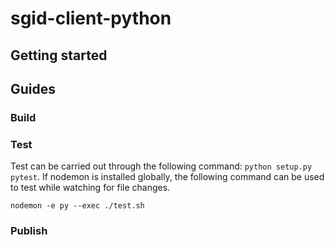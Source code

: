 # sgid-client-python

## Getting started

## Guides

### Build

### Test 

Test can be carried out through the following command: `python setup.py pytest`. If nodemon is installed globally, the following command can be used to test while watching for file changes.
```
nodemon -e py --exec ./test.sh
```

### Publish
